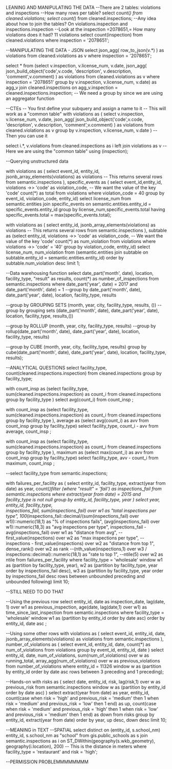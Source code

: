 LEANING AND MANIPULATING THE DATA
--There are 2 tables: violations and inspections
--How many rows per table? 
select count(*) from cleaned.violations;
select count(*) from cleaned.inspections;
--Any idea about how to join the tables? On violations.inspection and inspections.inspection
--Look at the inspection =2078651,= How many violations does it had? 11 violations
select count(inspection)
from cleaned.violations
where inspection = '2078651';

--MANIPULATING THE DATA - JSON
select
       json_agg(
        row_to_json(v.*)
       ) as violations
from cleaned.violations as v
where inspection  = '2078651';

select *
from
(select
        v.inspection,
        v.license_num,
        v.date,
        json_agg(
                 json_build_object('code',v.code,
                                   'description', v.description,
                                   'comment',v.comment)
        ) as violations
from cleaned.violations as v
where inspection  = '2078651'
group by v.inspection, v.license_num, v.date) as agg_v
join cleaned.inspections
on agg_v.inspection = cleaned.inspections.inspection;
-- We need a group by since we are using an aggregator function

--CTEs
-- You first define your subquery and assign a name to it
-- This will work as a "common table"
with violations as (
     select
        v.inspection,
        v.license_num,
        v.date,
        json_agg(
                json_build_object('code',v.code,
                                  'description', v.description,
                                  'comment',v.comment)
        ) as violations
      from cleaned.violations as v
      group by v.inspection, v.license_num, v.date
)
-- Then you can use it

select i.*, v.violations
from cleaned.inspections as i
left join violations as v -- Here we are using the "common table"
using (inspection);

--Querying unstructured data


with violations as (
     select
        event_id, entity_id,
        jsonb_array_elements(violations) as violations -- This returns several rows
     from semantic.inspections
), specific_events as (
select event_id,entity_id,
       violations ->> 'code' as violation_code, -- We want the value of the key 'code'
       count(*) as total
from violations
where violation_code = 40
group by event_id, violation_code, entity_id)
select license_num 
from semantic.entities
join specific_events
on semantic.entities.entity_id = specific_events.entity_id
group by license_num,specific_events.total
having specific_events.total = max(specific_events.total);

with violations as (
     select
        entity_id,
        jsonb_array_elements(violations) as violations -- This returns several rows
     from semantic.inspections
), subtable as 
(select entity_id,
       violations ->> 'code' as violation_code, -- We want the value of the key 'code'
       count(*) as num_violation
from violations
where violations ->> 'code'  = '40'
group by violation_code, entity_id)
select license_num, num_violation  from (semantic.entities
join subtable on subtable.entity_id = semantic.entities.entity_id)
order by subtable.num_violation desc
limit 1;

--Data warehousing function
select
        date_part('month', date),
        location,
        facility_type,
        "result" as results,
        count(*) as number_of_inspections
from semantic.inspections
where date_part('year', date) = 2017 and  date_part('month', date) = 1
--group by  date_part('month', date), date_part('year', date), location, facility_type, results

--group by GROUPING SETS (month, year, city, facility_type, results, ())
--group by  grouping sets (date_part('month', date), date_part('year', date), location, facility_type, results,())

--group by ROLLUP (month, year, city, facility_type, results)
--group by rollup(date_part('month', date), date_part('year', date), location, facility_type, results)

--group by CUBE (month, year, city, facility_type, results)
group by cube(date_part('month', date), date_part('year', date), location, facility_type, results);

--ANALYTICAL QUESTIONS
select facility_type, count(cleaned.inspections.inspection)
from cleaned.inspections
group by facility_type;

with count_insp as 
(select facility_type, sum(cleaned.inspections.inspection) as count_i
from cleaned.inspections
group by facility_type
)
select avg(count_i)
from count_insp
;

with count_insp as 
(select facility_type, sum(cleaned.inspections.inspection) as count_i
from cleaned.inspections
group by facility_type
), average as
(select avg(count_i) as avv
from count_insp
group by facility_type)
select facility_type, count_i - avv
from average, count_insp
;

with count_insp as 
(select facility_type, sum(cleaned.inspections.inspection) as count_i
from cleaned.inspections
group by facility_type
), maximum as
(select max(count_i) as avv
from count_insp
group by facility_type)
select facility_type, avv - count_i 
from maximum, count_insp
;


--select facility_type from semantic.inspections;

with failures_per_facility as (
select
        entity_id,
        facility_type,
        extract(year from date) as year,
        count(*)filter (where "result" = 'fail') as inspections_fail
from semantic.inspections
where extract(year from date) = 2015 and facility_type is not null
group by entity_id, facility_type, year
)
select
        year, entity_id,
        facility_type,     
        inspections_fail,
        sum(inspections_fail) over w1 as "total inspections per type",
        100*(inspections_fail::decimal/(sum(inspections_fail) over w1))::numeric(18,1)  as "% of inspections fails",
        (avg(inspections_fail) over w1)::numeric(18,3) as "avg inspections per type",
        inspections_fail - avg(inspections_fail) over w1 as "distance from avg",
        --first_value(inspections) over w2 as "max inspections per type",
        --inspections - first_value(inspections) over w2 as "distance from top 1",
        dense_rank() over w2 as rank
        --(nth_value(inspections,1) over w3 / inspections::decimal)::numeric(18,1) as "rate to top 1",
        --ntile(5) over w2 as ntile
from failures_per_facility
where facility_type = 'wholesale'
window
       w1 as (partition by facility_type, year),
       w2 as (partition by facility_type, year order by inspections_fail desc),
       w3 as (partition by facility_type, year order by inspections_fail desc rows between unbounded preceding and unbounded following)
limit 10;

--STILL NEED TO DO THAT

--Using the previous row 
select
entity_id,
date as inspection_date,
lag(date, 1) over w1 as previous_inspection,
age(date, lag(date,1) over w1) as time_since_last_inspection
from semantic.inspections
where facility_type = 'wholesale'
window w1 as (partition by entity_id order by date asc)
order by entity_id, date asc ;

--Using some other rows
with violations as (
select
        event_id,
        entity_id,
        date,
        jsonb_array_elements(violations) as violations
from semantic.inspections
),
number_of_violations as (
select
        event_id,
        entity_id,
        date,
        count(*) as num_of_violations
from violations
group by event_id, entity_id, date
)
select
        entity_id,
        date,
        num_of_violations,
        sum(num_of_violations) over w as running_total,
        array_agg(num_of_violations) over w as previous_violations
from number_of_violations
where  entity_id = 11326
window w as (partition by entity_id order by date asc rows between 3 preceding and 1 preceding);

--Hands-on
with risks as (
select
        date,
        entity_id,
        risk,
        lag(risk,1) over w as previous_risk
from semantic.inspections
window w as (partition by entity_id order by date asc)
)
select
        extract(year from date) as year,
        entity_id,
        count(case
             when risk = 'high' and previous_risk = 'medium' then 1
             when risk = 'medium' and previous_risk = 'low' then 1
        end) as up,
        count(case
             when risk = 'medium' and previous_risk = 'high' then 1
             when risk = 'low' and previous_risk = 'medium' then 1
        end) as down
from risks
group by entity_id, extract(year from date)
order by year, up desc, down desc
limit 10;

--MEANING in TEXT
--SPATIAL
select
        distinct on (entity_id, s.school_nm)
        entity_id, s.school_nm as "school"
from gis.public_schools as s join semantic.inspections as i
     on ST_DWithin(geography(s.wkb_geometry), geography(i.location), 200) -- This is the distance in meters
where facility_type = 'restaurant' and risk = 'high';

--PERMISSION PROBLEMMMMMMMM
